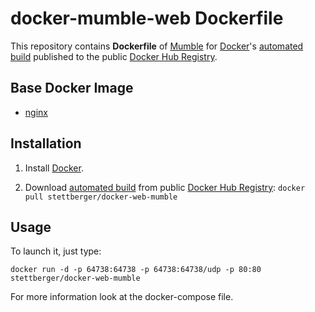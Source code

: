 # docker-mumble-web Dockerfile

This repository contains **Dockerfile** of [Mumble](http://wiki.mumble.info/wiki/Main_Page) for [Docker](https://www.docker.com/)'s [automated build](https://registry.hub.docker.com/u/stettberger/docker-mumble-web/) published to the public [Docker Hub Registry](https://registry.hub.docker.com/).

## Base Docker Image

- [nginx](https://registry.hub.docker.com/_/gninx/)

## Installation

1. Install [Docker](https://www.docker.com/).

2. Download [automated build](https://registry.hub.docker.com/u/stettberger/docker-web-mumble/) from public [Docker Hub Registry](https://registry.hub.docker.com/): `docker pull stettberger/docker-web-mumble`

## Usage

To launch it, just type:

```
docker run -d -p 64738:64738 -p 64738:64738/udp -p 80:80 stettberger/docker-web-mumble
```

For more information look at the docker-compose file.
